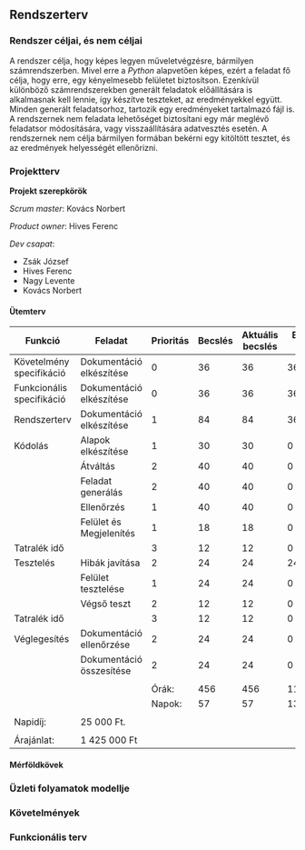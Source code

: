 ## Rendszerterv

### Rendszer céljai, és nem céljai

A rendszer célja, hogy képes legyen műveletvégzésre, bármilyen számrendszerben. Mivel erre a *Python* alapvetően képes, ezért a feladat fő célja, hogy erre, egy kényelmesebb felületet biztosítson. Ezenkívül különböző számrendszerekben generált feladatok előállítására is alkalmasnak kell lennie, így készítve teszteket, az eredményekkel együtt. Minden generált feladatsorhoz, tartozik egy eredményeket tartalmazó fájl is. A rendszernek nem feladata lehetőséget biztosítani egy már meglévő feladatsor módosítására, vagy visszaállítására adatvesztés esetén. A rendszernek nem célja bármilyen formában bekérni egy kitöltött tesztet, és az eredmények helyességét ellenőrizni.

### Projektterv

**Projekt szerepkörök**

*Scrum master*: Kovács Norbert

*Product owner*: Hives Ferenc

*Dev csapat*:
- Zsák József
- Hives Ferenc
- Nagy Levente
- Kovács Norbert

#### Ütemterv

| Funkció | Feladat | Prioritás | Becslés | Aktuális becslés | Eltelt idő | Hátralévő idő |
| --- | --- | --- | --- | --- | --- | --- |
| Követelmény specifikáció |  Dokumentáció elkészítése |  0  |  36  |  36  |  36  |  0  |
| Funkcionális specifikáció | Dokumentáció elkészítése |  0  |  36  |  36  |  36  |  0  |
| Rendszerterv | Dokumentáció elkészítése |  1  |  84  |  84  |  36  |  50  |
| Kódolás | Alapok elkészítése | 1 | 30 | 30 | 0 | 30 |
|     | Átváltás | 2 | 40 | 40 | 0 | 40 |
|     | Feladat generálás | 2 | 40 | 40 | 0 | 40 |
|     | Ellenőrzés | 1 | 40 | 40 | 0 | 40 |
|     | Felület és Megjelenítés | 1 | 18 | 18 | 0 | 18 |
| Tatralék idő |     |  3  |  12  |  12  |  0  |  12  |
| Tesztelés | Hibák javítása | 2 | 24 | 24 | 24 | 24 |
|     | Felület tesztelése | 1 | 24 | 24 | 0 | 24 |
|     | Végső teszt | 2 | 12 | 12 | 0 | 12 |
| Tatralék idő |     |  3  |  12  |  12  |  0  |  12  |
| Véglegesítés | Dokumentáció ellenőrzése | 2 | 24 | 24 | 0 | 24 |
|     | Dokumentáció összesítése | 2 | 24 | 24 | 0 | 24 |
|     |     |     |     |     |     |     |
|     |     | Órák: | 456  | 456 |  111   |  350  |
|     |     | Napok: |  57  | 57  |  13.875   | 43.75  |
|     |     |     |     |     |     |     |
| Napidíj: | 25 000 Ft. |     |     |     |     |     |
|     |     |     |     |     |     |     |
| Árajánlat: |  1 425 000 Ft  |     |     |     |     |     |


#### Mérföldkövek


### Üzleti folyamatok modellje

### Követelmények

### Funkcionális terv
